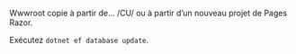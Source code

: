 Wwwroot copie à partir de... /CU/ ou à partir d’un nouveau projet de Pages Razor.

Exécutez `dotnet ef database update`.